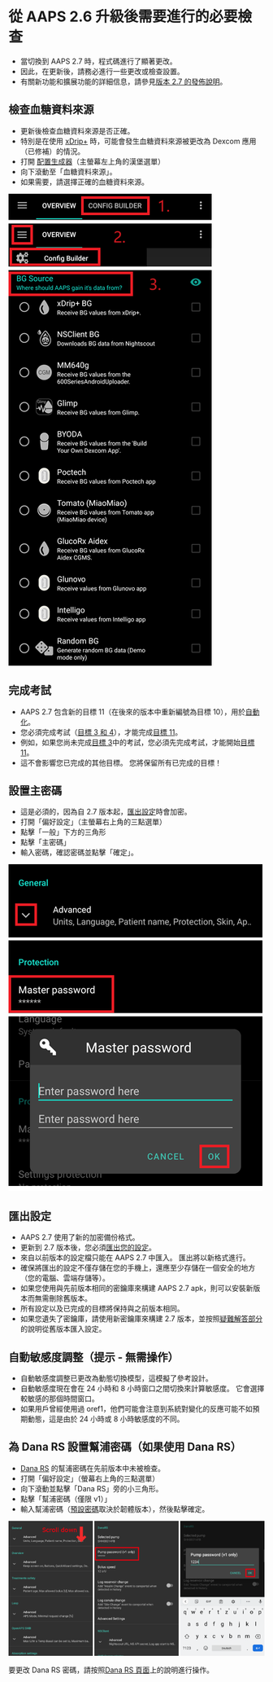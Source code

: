 # 從 AAPS 2.6 升級後需要進行的必要檢查

- 當切換到 AAPS 2.7 時，程式碼進行了顯著更改。
- 因此，在更新後，請務必進行一些更改或檢查設置。
- 有關新功能和擴展功能的詳細信息，請參見[版本 2.7 的發佈說明](Releasenotes-version-2-7-0)。

## 檢查血糖資料來源

- 更新後檢查血糖資料來源是否正確。
- 特別是在使用 [xDrip+](../Configuration/xdrip.md) 時，可能會發生血糖資料來源被更改為 Dexcom 應用（已修補）的情況。
- 打開 [配置生成器](Config-Builder-bg-source)（主螢幕左上角的漢堡選單）
- 向下滾動至「血糖資料來源」。
- 如果需要，請選擇正確的血糖資料來源。

![血糖資料來源](../images/ConfBuild_BG.png)

## 完成考試

- AAPS 2.7 包含新的目標 11（在後來的版本中重新編號為目標 10），用於[自動化](../Usage/Automation.md)。
- 您必須完成考試（[目標 3 和 4](Objectives-objective-3-prove-your-knowledge)），才能完成[目標 11](Objectives-objective-10-automation)。
- 例如，如果您尚未完成[目標 3](../Usage/Objectives-objective-3-prove-your-knowledge)中的考試，您必須先完成考試，才能開始[目標 11](Objectives-objective-10-automation)。
- 這不會影響您已完成的其他目標。 您將保留所有已完成的目標！

## 設置主密碼

- 這是必須的，因為自 2.7 版本起，[匯出設定](../Usage/ExportImportSettings.md)時會加密。
- 打開「偏好設定」（主螢幕右上角的三點選單）
- 點擊「一般」下方的三角形
- 點擊「主密碼」
- 輸入密碼，確認密碼並點擊「確定」。

![設置主密碼](../images/MasterPW.png)

## 匯出設定

- AAPS 2.7 使用了新的加密備份格式。
- 更新到 2.7 版本後，您必須[匯出您的設定](../Usage/ExportImportSettings.md)。
- 來自以前版本的設定檔只能在 AAPS 2.7 中匯入。 匯出將以新格式進行。
- 確保將匯出的設定不僅存儲在您的手機上，還應至少存儲在一個安全的地方（您的電腦、雲端存儲等）。
- 如果您使用與先前版本相同的密鑰庫來構建 AAPS 2.7 apk，則可以安裝新版本而無需刪除舊版本。
- 所有設定以及已完成的目標將保持與之前版本相同。
- 如果您遺失了密鑰庫，請使用新密鑰庫來構建 2.7 版本，並按照[疑難解答部分](troubleshooting_androidstudio-lost-keystore)的說明從舊版本匯入設定。

## 自動敏感度調整（提示 - 無需操作）

- 自動敏感度調整已更改為動態切換模型，這模擬了參考設計。
- 自動敏感度現在會在 24 小時和 8 小時窗口之間切換來計算敏感度。 它會選擇較敏感的那個時間窗口。
- 如果用戶曾經使用過 oref1，他們可能會注意到系統對變化的反應可能不如預期動態，這是由於 24 小時或 8 小時敏感度的不同。

## 為 Dana RS 設置幫浦密碼（如果使用 Dana RS）

- [Dana RS](../Configuration/DanaRS-Insulin-Pump.md) 的幫浦密碼在先前版本中未被檢查。
- 打開「偏好設定」（螢幕右上角的三點選單）
- 向下滾動並點擊「Dana RS」旁的小三角形。
- 點擊「幫浦密碼（僅限 v1）」
- 輸入幫浦密碼（[預設密碼](DanaRS-Insulin-Pump-default-password)取決於韌體版本），然後點擊確定。

![設置 Dana RS 密碼](../images/DanaRSPW.png)

要更改 Dana RS 密碼，請按照[Dana RS 頁面](DanaRS-Insulin-Pump-change-password-on-pump)上的說明進行操作。
